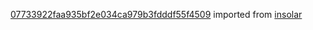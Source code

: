 [07733922faa935bf2e034ca979b3fdddf55f4509](https://github.com/insolar/insolar/commit/07733922faa935bf2e034ca979b3fdddf55f4509) imported from [insolar](https://github.com/insolar/insolar)

